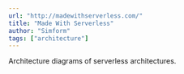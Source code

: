 ```yaml
---
url: "http://madewithserverless.com/"
title: "Made With Serverless"
author: "Simform"
tags: ["architecture"]
---
```


Architecture diagrams of serverless architectures.
